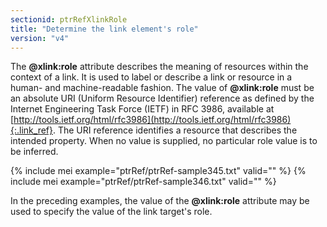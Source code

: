 ```yaml
---
sectionid: ptrRefXlinkRole
title: "Determine the link element's role"
version: "v4"
---
```


The **@xlink:role** attribute describes the meaning of resources within the context of a link. It is used to label or describe a link or resource in a human- and machine-readable fashion. The value of **@xlink:role** must be an absolute URI (Uniform Resource Identifier) reference as defined by the Internet Engineering Task Force (IETF) in RFC 3986, available at [http://tools.ietf.org/html/rfc3986](http://tools.ietf.org/html/rfc3986){:.link_ref}. The URI reference identifies a resource that describes the intended property. When no value is supplied, no particular role value is to be inferred.

{% include mei example="ptrRef/ptrRef-sample345.txt" valid="" %}
{% include mei example="ptrRef/ptrRef-sample346.txt" valid="" %}

In the preceding examples, the value of the **@xlink:role** attribute may be used to specify the value of the link target's role.
